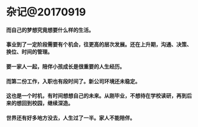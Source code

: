 # 杂记@20170919



#### 而自己的梦想究竟想要什么样的生活。
#### 事业到了一定阶段需要有个机会，往更高的层次发展。还在上升期，沟通、决策、换位、时间的管理。
#### 要一家人一起，陪伴小孩成长是很重要的人生经历。
#### 而第二份工作，入职也有段时间了。新公司环境还未稳定。
#### 这也是一个时机，有时间想想自己的未来。从刚毕业，不想待在学校读研，再到后来的想回到校园，继续深造。
#### 世界还有好多地方没去，人生过了一半。家人不能陪伴。